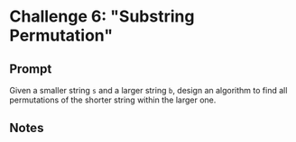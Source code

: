 # Challenge 6: "Substring Permutation"
## Prompt
Given a smaller string `s` and a larger string `b`, design an algorithm to find all permutations of the shorter string within the larger one.
## Notes

